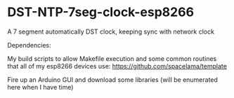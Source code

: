 # DST-NTP-7seg-clock-esp8266
A 7 segment automatically DST clock, keeping sync with network clock

Dependencies:

My build scripts to allow Makefile execution and some common routines that all of my esp8266 devices use:
https://github.com/spacelama/template

Fire up an Arduino GUI and download some libraries (will be enumerated here when I have time)
